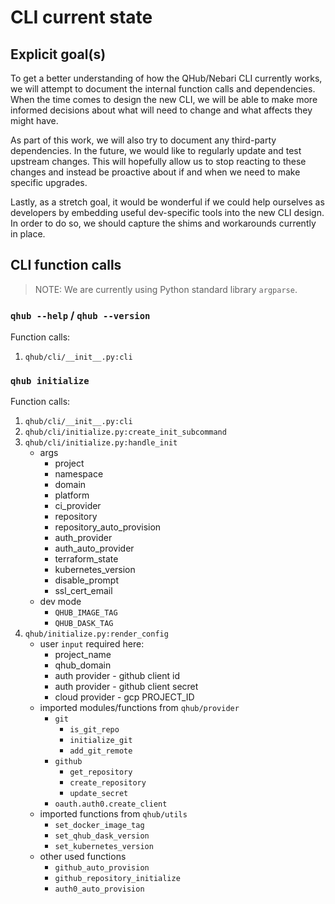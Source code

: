 # CLI current state


## Explicit goal(s)

To get a better understanding of how the QHub/Nebari CLI currently works, we will attempt to document the internal function calls and dependencies. When the time comes to design the new CLI, we will be able to make more informed decisions about what will need to change and what affects they might have.

As part of this work, we will also try to document any third-party dependencies. In the future, we would like to regularly update and test upstream changes. This will hopefully allow us to stop reacting to these changes and instead be proactive about if and when we need to make specific upgrades.

Lastly, as a stretch goal, it would be wonderful if we could help ourselves as developers by embedding useful dev-specific tools into the new CLI design. In order to do so, we should capture the shims and workarounds currently in place.


## CLI function calls

>NOTE: We are currently using Python standard library `argparse`.

### `qhub --help` / `qhub --version`

Function calls:
1. `qhub/cli/__init__.py:cli`


### `qhub initialize`

Function calls:
1. `qhub/cli/__init__.py:cli`
2. `qhub/cli/initialize.py:create_init_subcommand`
3. `qhub/cli/initialize.py:handle_init`
   - args
     - project
     - namespace
     - domain
     - platform
     - ci_provider
     - repository
     - repository_auto_provision
     - auth_provider
     - auth_auto_provider
     - terraform_state
     - kubernetes_version
     - disable_prompt
     - ssl_cert_email
   - dev mode
     - `QHUB_IMAGE_TAG`
     - `QHUB_DASK_TAG`
4. `qhub/initialize.py:render_config`
   - user `input` required here:
     - project_name
     - qhub_domain
     - auth provider - github client id
     - auth provider - github client secret
     - cloud provider - gcp PROJECT_ID
   - imported modules/functions from `qhub/provider`
     - `git`
       - `is_git_repo`
       - `initialize_git`
       - `add_git_remote`
     - `github`
       - `get_repository`
       - `create_repository`
       - `update_secret`
     - `oauth.auth0.create_client`
   - imported functions from `qhub/utils`
     - `set_docker_image_tag`
     - `set_qhub_dask_version`
     - `set_kubernetes_version`
   - other used functions
     - `github_auto_provision`
     - `github_repository_initialize`
     - `auth0_auto_provision`
